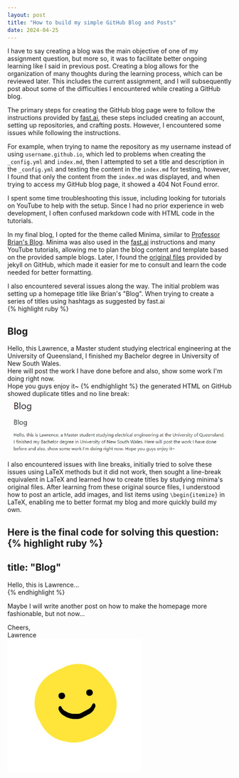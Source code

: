 ```yaml
---
layout: post
title: "How to build my simple GitHub Blog and Posts"
date: 2024-04-25
---
```

I have to say creating a blog was the main objective of one of my assignment question, but more so, it was to facilitate better ongoing learning like I said in previous post. Creating a blog allows for the organization of many thoughts during the learning process, 
which can be reviewed later. This includes the current assignment, and I will subsequently post about some of the difficulties I encountered while creating a GitHub blog.  

The primary steps for creating the GitHub blog page were to follow the instructions provided by [fast.ai], these steps included creating an account, setting up repositories,
and crafting posts. However, I encountered some issues while following the instructions.  

For example, when trying to name the repository as my username instead of using `username.github.io`, which led to problems when creating the `_config.yml` and `index.md`,
then I attempted to set a title and description in the `_config.yml` and texting the content in the `index.md` for testing, however, I found that only the content from the `index.md` was displayed, and when trying to access my GitHub blog page, it showed a 404 Not Found error.  

I spent some time troubleshooting this issue, including looking for tutorials on YouTube to help with the setup. Since I had no prior experience in web development, I often confused markdown code with HTML code in the tutorials.  

In my final blog, I opted for the theme called Minima, similar to [Professor Brian's Blog]. Minima was also used in the [fast.ai] instructions and many YouTube tutorials, 
allowing me to plan the blog content and template based on the provided sample blogs. Later, I found the [original files] provided by jekyll on GitHub, which made it easier for me to consult and learn the code needed for better formatting.  

I also encountered several issues along the way. The initial problem was setting up a homepage title like Brian's "Blog". When trying to create a series of titles using hashtags as suggested by fast.ai  
  {% highlight ruby %}
  ## Blog
  Hello, this Lawrence, a Master student studying electrical engineering at the University of Queensland, I finished my Bachelor degree in University of New South Wales.  
  Here will post the work I have done before and also, show some work I'm doing right now.  
  Hope you guys enjoy it~
  {% endhighlight %}
the generated HTML on GitHub showed duplicate titles and no line break:  
<img src="_posts/images/1b.jpg"/>  
I also encountered issues with line breaks, initially tried to solve these issues using LaTeX methods but it did not work, 
then sought a line-break equivalent in LaTeX and learned how to create titles by studying minima's original files. After learning from these original source files, I understood how to post an article, add images, and list items using `\begin{itemize}` in LaTeX, enabling me to better format my blog and more quickly build my own.  

Here is the final code for solving this question:  
  {% highlight ruby %}
  ---
title: "Blog"
---

Hello, this is Lawrence...<br>
  {% endhighlight %}

Maybe I will write another post on how to make the homepage more fashionable, but not now...  

Cheers,  
Lawrence  
<img src="/images/smile.jpg" width="300" />

[fast.ai]: https://www.fast.ai/posts/2020-01-16-fast_template.html.
[Professor Brian's Blog]: https://lovellbrian.github.io
[original files]: https://github.com/jekyll/minima/tree/master
